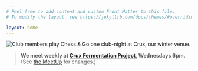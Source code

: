 ```yaml
---
# Feel free to add content and custom Front Matter to this file.
# To modify the layout, see https://jekyllrb.com/docs/themes/#overriding-theme-defaults

layout: home
---
```



<img class="page-banner" title="Club members play Chess & Go one club-night at Crux, our winter venue." src="/assets/images/photos/2022-12-crux.jpg">

> **We meet weekly at <a href="https://goo.gl/maps/xtNfqUNEgyt6JbQCA">Crux Fermentation Project</a>,
> Wednesdays 6pm.** (See [the MeetUp][meetup] for changes.)


[meetup]: https://www.meetup.com/bend-chess-go-club/
